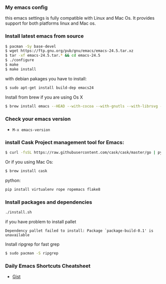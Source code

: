 ### My emacs config

this emacs settings is fully compatible with Linux and Mac Os. It provides support for both platforms linux and Mac os.

### Install latest emacs from source

```bash
$ pacman -Sy base-devel
$ wget https://ftp.gnu.org/pub/gnu/emacs/emacs-24.5.tar.xz
$ tar -xf emacs-24.5.tar.* && cd emacs-24.5
$ ./configure
$ make
$ make install
```

with debian pakages you have to install:
```bash
$ sudo apt-get install build-dep emacs24
```

Install from brew if you are using Os X
```bash
$ brew install emacs --HEAD --with-cocoa --with-gnutls --with-librsvg --with-imagemagick
```

### Check your emacs version

* `M-x emacs-version`

### install Cask Project management tool for Emacs:

```bash
$ curl -fsSL https://raw.githubusercontent.com/cask/cask/master/go | python
```

Or if you using Mac Os:

```bash
$ brew install cask
```

python:

```bash
pip install virtualenv rope ropemacs flake8
```

### Install packages and dependencies

```bash
./install.sh
```

if you have problem to install pallet

```
Dependency pallet failed to install: Package `package-build-0.1' is unavailable
```


Install ripgrep for fast grep


```bash
$ sudo pacman -S ripgrep
```

### Daily Emacs Shortcuts Cheatsheet

* [Gist](https://gist.github.com/papachan/99a89ed85dfa2482d7c0)
